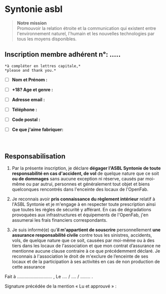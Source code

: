 # Syntonie asbl
>**Notre mission**  
>Promouvoir la relation étroite et la communication qui existent entre l'environnement naturel, l'humain et les nouvelles technologies par tous les moyens disponibles.

## Inscription membre adhérent n°: .....
```
*à compléter en lettres capitale,* 
*please and thank you.*
```
- [ ] **Nom et Prénom :**
- [ ] **+18? Age et genre :** 
- [ ] **Adresse email :**
- [ ] **Téléphone :**
- [ ] **Code postal :**
- [ ]  **Ce que j'aime fabriquer:**
<br><br><br>



## Responsabilisation
1. Par la présente inscription, je déclare  **dégager l'ASBL Syntonie de toute responsabilité en cas d'accident, de vol** de quelque nature que ce soit **ou de dommages** sans aucune exception ni réserve, causés par moi-même ou par autrui, personnes et généralement tout objet et biens quelconques rencontrés dans l'enceinte des locaux de l'OpenFab.

1. Je reconnais avoir **pris connaissance du règlement intérieur** relatif à l'ASBL Syntonie et je m'engage à en respecter toute prescription ainsi que toutes les règles de sécurité y afférant.
En cas de dégradations provoquées aux infrastructures et équipements de l'OpenFab, j'en assumerai les frais financiers correspondants.

1. Je suis informé(e) qu'**il m'appartient de souscrire** personnellement **une assurance responsabilité civile** contre tous les sinistres, accidents, vols, de quelque nature que ce soit, causées par moi-même ou à des tiers dans les locaux de l'association et que mon contrat d’assurance ne mentionne aucune clause contraire à ce que précédemment déclaré. 
Je reconnais à l'association le droit de m'exclure de l’enceinte de ses locaux et de la participation à ses activités en cas de non production de cette assurance

Fait à …………………....... , Le .... / .... / ........ .

Signature précédée de la mention « Lu et approuvé » :
